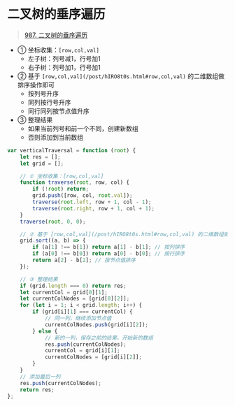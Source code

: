 
# 二叉树的垂序遍历



>  [987. 二叉树的垂序遍历](https://leetcode.cn/problems/vertical-order-traversal-of-a-binary-tree/)

- ① 坐标收集：`[row,col,val]`
	- 左子树：列号减1，行号加1
	- 右子树：列号加1，行号加1
- ② 基于 `[row,col,val](/post/hIRO8t0s.html#row,col,val)` 的二维数组做排序操作即可
	- 按列号升序
	- 同列按行号升序
	- 同行同列按节点值升序
- ③ 整理结果
	- 如果当前列号和前一个不同，创建新数组
	- 否则添加到当前数组


```javascript
var verticalTraversal = function (root) {
    let res = [];
    let grid = [];

    // ① 坐标收集：[row,col,val]
    function traverse(root, row, col) {
        if (!root) return;
        grid.push([row, col, root.val]);
        traverse(root.left, row + 1, col - 1);
        traverse(root.right, row + 1, col + 1);
    }
    traverse(root, 0, 0);

    // ② 基于 [row,col,val](/post/hIRO8t0s.html#row,col,val) 的二维数组做排序操作
    grid.sort((a, b) => {
        if (a[1] !== b[1]) return a[1] - b[1]; // 按列排序
        if (a[0] !== b[0]) return a[0] - b[0]; // 按行排序
        return a[2] - b[2]; // 按节点值排序
    });

    // ③ 整理结果
    if (grid.length === 0) return res;
    let currentCol = grid[0][1];
    let currentColNodes = [grid[0][2]];
    for (let i = 1; i < grid.length; i++) {
        if (grid[i][1] === currentCol) {
            // 同一列，继续添加节点值
            currentColNodes.push(grid[i][2]);
        } else {
            // 新的一列，保存之前的结果，开始新的数组
            res.push(currentColNodes);
            currentCol = grid[i][1];
            currentColNodes = [grid[i][2]];
        }
    }
    // 添加最后一列
    res.push(currentColNodes);
    return res;
};
```

